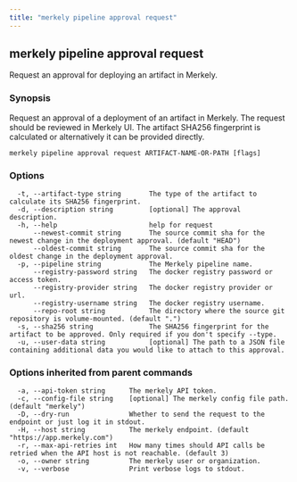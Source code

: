 ```yaml
---
title: "merkely pipeline approval request"
---
```


## merkely pipeline approval request

Request an approval for deploying an artifact in Merkely. 

### Synopsis


   Request an approval of a deployment of an artifact in Merkely. The request should be reviewed in Merkely UI.
   The artifact SHA256 fingerprint is calculated or alternatively it can be provided directly. 
   

```shell
merkely pipeline approval request ARTIFACT-NAME-OR-PATH [flags]
```

### Options

```
  -t, --artifact-type string       The type of the artifact to calculate its SHA256 fingerprint.
  -d, --description string         [optional] The approval description.
  -h, --help                       help for request
      --newest-commit string       The source commit sha for the newest change in the deployment approval. (default "HEAD")
      --oldest-commit string       The source commit sha for the oldest change in the deployment approval.
  -p, --pipeline string            The Merkely pipeline name.
      --registry-password string   The docker registry password or access token.
      --registry-provider string   The docker registry provider or url.
      --registry-username string   The docker registry username.
      --repo-root string           The directory where the source git repository is volume-mounted. (default ".")
  -s, --sha256 string              The SHA256 fingerprint for the artifact to be approved. Only required if you don't specify --type.
  -u, --user-data string           [optional] The path to a JSON file containing additional data you would like to attach to this approval.
```

### Options inherited from parent commands

```
  -a, --api-token string      The merkely API token.
  -c, --config-file string    [optional] The merkely config file path. (default "merkely")
  -D, --dry-run               Whether to send the request to the endpoint or just log it in stdout.
  -H, --host string           The merkely endpoint. (default "https://app.merkely.com")
  -r, --max-api-retries int   How many times should API calls be retried when the API host is not reachable. (default 3)
  -o, --owner string          The merkely user or organization.
  -v, --verbose               Print verbose logs to stdout.
```

